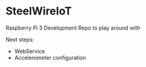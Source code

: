 # SteelWireIoT
Raspberry Pi 3 Development Repo to play around with

Next steps:
* WebService
* Accelerometer configuration

